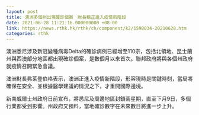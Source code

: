 ```yaml
---
layout: post
title: 澳洲多個州出現確診個案　財長稱正進入疫情新階段
date: 2021-06-28 11:21:16.000000000 +08:00
link: https://news.rthk.hk/rthk/ch/component/k2/1598034-20210628.htm
categories: rthk
---
```


澳洲悉尼涉及新冠變種病毒Delta的確診病例已經增至110宗，包括北領地、昆士蘭州與西澳部分地區都出現確診個案，是數個月以來首次。聯邦政府將與各個州政府就疫情召開緊急會議。

澳洲財長弗萊登伯格表示，澳洲正進入疫情新階段，形容現時是關鍵時刻，當局將確保在安全、並根據醫學建議的情況之下，才重開國際邊境。

新南威爾士州政府日前宣布，將悉尼及周邊地區封鎖兩星期，直至下月9日，多個行業都受到影響。州政府又預料，當地確診數字在未來數日將進一步上升。
